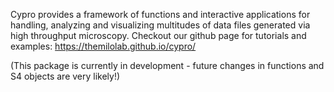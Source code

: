 Cypro provides a framework of functions and interactive applications for handling, analyzing and visualizing multitudes of data files generated via high throughput microscopy. Checkout our github page for tutorials and examples: https://themilolab.github.io/cypro/

(This package is currently in development - future changes in functions and S4 objects are very likely!)

